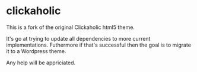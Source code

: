 # clickaholic

This is a fork of the original Clickaholic html5 theme.

It's go at trying to update all dependencies to more current implementations.
Futhermore if that's successful then the goal is to migrate it to a Wordpress theme.

Any help will be appriciated.
